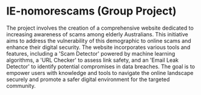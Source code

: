 # IE-nomorescams (Group Project)
The project involves the creation of a comprehensive website dedicated to increasing awareness of scams among elderly Australians. This initiative aims to address the vulnerability of this demographic to online scams and enhance their digital security. The website incorporates various tools and features, including a 'Scam Detector' powered by machine learning algorithms, a 'URL Checker' to assess link safety, and an 'Email Leak Detector' to identify potential compromises in data breaches. The goal is to empower users with knowledge and tools to navigate the online landscape securely and promote a safer digital environment for the targeted community.
